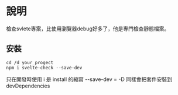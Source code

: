 # 說明

檢查svlete專案，比使用瀏覽器debug好多了，他是專門檢查靜態檔案。

## 安裝
```
cd /d your_progect
npm i svelte-check --save-dev
```
只在開發時使用
i 是 install 的縮寫
--save-dev = -D
同樣會把套件安裝到 devDependencies